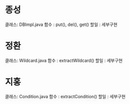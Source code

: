 종성
=============
클래스: DBImpl.java
함수 : put(), del(), get()
할일 : 세부구현

정환
=============
클래스: Wildcard.java
함수 : extractWildcard()
할일 : 세부구현

지홍
=============
클래스: Condition.java
함수 : extractCondition()
할일 : 세부구현